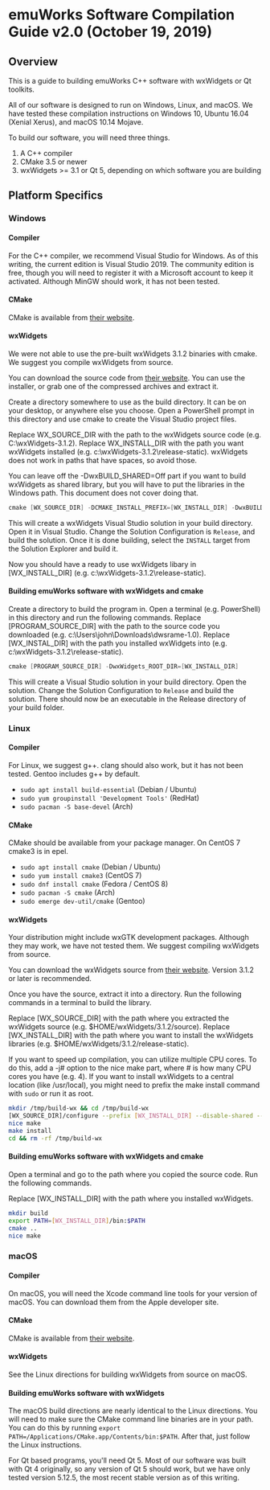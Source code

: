 # emuWorks Software Compilation Guide v2.0 (October 19, 2019)

## Overview

This is a guide to building emuWorks C++ software with wxWidgets or Qt toolkits.

All of our software is designed to run on Windows, Linux, and macOS.
We have tested these compilation instructions on Windows 10, Ubuntu 16.04 (Xenial Xerus), and macOS 10.14 Mojave.

To build our software, you will need three things.

1. A C++ compiler
1. CMake 3.5 or newer
1. wxWidgets >= 3.1 or Qt 5, depending on which software you are building

## Platform Specifics

### Windows

#### Compiler

For the C++ compiler, we recommend Visual Studio for Windows.
As of this writing, the current edition is Visual Studio 2019.
The community edition is free, though you will need to register it with a Microsoft account to keep it activated.
Although MinGW should work, it has not been tested.

#### CMake

CMake is available from [their website](https://cmake.org).

#### wxWidgets

We were not able to use the pre-built wxWidgets 3.1.2 binaries with cmake.
We suggest you compile wxWidgets from source.

You can download the source code from [their website](https://www.wxwidgets.org).
You can use the installer, or grab one of the compressed archives and extract it.

Create a directory somewhere to use as the build directory.
It can be on your desktop, or anywhere else you choose.
Open a PowerShell prompt in this directory and use cmake to create the Visual Studio project files.

Replace WX_SOURCE_DIR with the path to the wxWidgets source code (e.g. C:\wxWidgets-3.1.2).
Replace WX_INSTALL_DIR with the path you want wxWidgets installed (e.g. c:\wxWidgets-3.1.2\release-static).
wxWidgets does not work in paths that have spaces, so avoid those.

You can leave off the -DwxBUILD_SHARED=Off part if you want to build wxWidgets as shared library, but you will have to put the libraries in the Windows path.
This document does not cover doing that.

```powershell
cmake [WX_SOURCE_DIR] -DCMAKE_INSTALL_PREFIX=[WX_INSTALL_DIR] -DwxBUILD_SHARED=Off
```

This will create a wxWidgets Visual Studio solution in your build directory.
Open it in Visual Studio.
Change the Solution Configuration is `Release`, and build the solution.
Once it is done building, select the `INSTALL` target from the Solution Explorer and build it.

Now you should have a ready to use wxWidgets libary in \[WX_INSTALL_DIR\] (e.g. c:\wxWidgets-3.1.2\release-static).

#### Building emuWorks software with wxWidgets and cmake

Create a directory to build the program in.
Open a terminal (e.g. PowerShell) in this directory and run the following commands.
Replace \[PROGRAM_SOURCE_DIR\] with the path to the source code you downloaded (e.g. c:\Users\john\Downloads\dwsrame-1.0).
Replace \[WX_INSTAL_DIR\] with the path you installed wxWidgets into (e.g. c:\wxWidgets-3.1.2\release-static).

```powershell
cmake [PROGRAM_SOURCE_DIR] -DwxWidgets_ROOT_DIR=[WX_INSTALL_DIR]
```

This will create a Visual Studio solution in your build directory.
Open the solution.
Change the Solution Configuration to `Release` and build the solution.
There should now be an executable in the Release directory of your build folder.

### Linux

#### Compiler

For Linux, we suggest g++.
clang should also work, but it has not been tested.
Gentoo includes g++ by default.

* `sudo apt install build-essential` (Debian / Ubuntu)
* `sudo yum groupinstall 'Development Tools'` (RedHat)
* `sudo pacman -S base-devel` (Arch)

#### CMake

CMake should be available from your package manager.
On CentOS 7 cmake3 is in epel.

* `sudo apt install cmake` (Debian / Ubuntu)
* `sudo yum install cmake3` (CentOS 7)
* `sudo dnf install cmake` (Fedora / CentOS 8)
* `sudo pacman -S cmake` (Arch)
* `sudo emerge dev-util/cmake` (Gentoo)

#### wxWidgets

Your distribution might include wxGTK development packages.
Although they may work, we have not tested them.
We suggest compiling wxWidgets from source.

You can download the wxWidgets source from [their website](https://wxwidgets.org/downloads).
Version 3.1.2 or later is recommended.

Once you have the source, extract it into a directory.
Run the following commands in a terminal to build the library.

Replace \[WX_SOURCE_DIR\] with the path where you extracted the wxWidgets source (e.g. $HOME/wxWidgets/3.1.2/source).
Replace \[WX_INSTALL_DIR\] with the path where you want to install the wxWidgets libraries (e.g. $HOME/wxWidgets/3.1.2/release-static).

If you want to speed up compilation, you can utilize multiple CPU cores.
To do this, add a -j# option to the nice make part, where # is how many CPU cores you have (e.g. 4).
If you want to install wxWidgets to a central location (like /usr/local), you might need to prefix the make install command with `sudo` or run it as root.

```bash
mkdir /tmp/build-wx && cd /tmp/build-wx
[WX_SOURCE_DIR]/configure --prefix [WX_INSTALL_DIR] --disable-shared --enable-stl --enable-utf8 --enable-cxx11 --with-cxx=14
nice make
make install
cd && rm -rf /tmp/build-wx
```

#### Building emuWorks software with wxWidgets and cmake

Open a terminal and go to the path where you copied the source code.
Run the following commands.

Replace \[WX_INSTALL_DIR\] with the path where you installed wxWidgets.

```bash
mkdir build
export PATH=[WX_INSTALL_DIR]/bin:$PATH
cmake ..
nice make
```

### macOS

#### Compiler

On macOS, you will need the Xcode command line tools for your version of macOS.
You can download them from the Apple developer site.

#### CMake

CMake is available from [their website](https://cmake.org).

#### wxWidgets

See the Linux directions for building wxWidgets from source on macOS.

#### Building emuWorks software with wxWidgets

The macOS build directions are nearly identical to the Linux directions.
You will need to make sure the CMake command line binaries are in your path.
You can do this by running `export PATH=/Applications/CMake.app/Contents/bin:$PATH`.
After that, just follow the Linux instructions.

For Qt based programs, you'll need Qt 5. Most of our software was built with
Qt 4 originally, so any version of Qt 5 should work, but we have only tested
version 5.12.5, the most recent stable version as of this writing.
